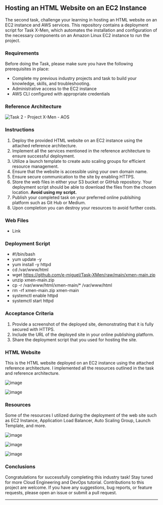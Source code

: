 ## Hosting an HTML Website on an EC2 Instance

The second task, challenge your learning in hosting an HTML website on an EC2 instance and AWS services. This repository contains a deployment script for Task X-Men, which automates the installation and configuration of the necessary components on an Amazon Linux EC2 instance to run the project.

### Requirements

Before doing the Task, please make sure you have the following prerequisites in place:

- Complete my previous industry projects and task to build your knowledge, skills, and troubleshooting.
- Administrative access to the EC2 instance
- AWS CLI configured with appropriate credentials

### Reference Architecture

![Task 2 - Project X-Men - AOS](https://github.com/e-miguel/Task-XMen/assets/134418850/3e573390-6cc1-461f-8f30-6a32a058729f)

### Instructions

1. Deploy the provided HTML website on an EC2 instance using the attached reference architecture.
2. Implement all the services mentioned in the reference architecture to ensure successful deployment.
3. Utilize a launch template to create auto scaling groups for efficient resource management.
4. Ensure that the website is accessible using your own domain name.
5. Ensure secure communication to the site by enabling HTTPS.
6. Store the web files in either your S3 bucket or GitHub repository. Your deployment script should be able to download the files from the chosen location. **Avoid using my script.**
7. Publish your completed task on your preferred online publsihing platform such as Git Hub or Medium.
8. Upon completion you can destroy your resources to avoid further costs.

### Web Files

- Link 

### Deployment Script

- #!/bin/bash
- yum update -y
- yum install -y httpd
- cd /var/www/html
- wget https://github.com/e-miguel/Task-XMen/raw/main/xmen-main.zip
- unzip xmen-main.zip
- cp -r /var/www/html/xmen-main/* /var/www/html
- rm -rf xmen-main.zip xmen-main
- systemctl enable httpd
- systemctl start httpd

### Acceptance Criteria

1. Provide a screenshot of the deployed site, demonstrating that it is fully secured with HTTPS.
2. Include the URL of the deployed site in your online publishing platform.
3. Share the deployment script that you used for hosting the site.

### HTML Website

This is the HTML website deployed on an EC2 instance using the attached reference architecture. I implemented all the resources outlined in the task and reference architecture.

![image](https://github.com/e-miguel/Task-XMen/assets/134418850/3e72a9d3-959b-4cba-8681-82ed8a1823fe)

![image](https://github.com/e-miguel/Task-XMen/assets/134418850/7895a728-2192-4cc2-b884-13fb9e43053d)

### Resources

Some of the resources I utilized during the deployment of the web site such as EC2 Instance, Application Load Balancer, Auto Scaling Group, Launch Template, and more.

![image](https://github.com/e-miguel/Task-XMen/assets/134418850/f08de90b-291b-4855-849d-d775219703a6)

![image](https://github.com/e-miguel/Task-XMen/assets/134418850/def43c36-ce4e-4ff9-bf6d-b01d27459c07)

![image](https://github.com/e-miguel/Task-XMen/assets/134418850/cdce5f5c-fd64-4c3d-9740-64e989c25c57)

### Conclusions

Congratulations for successfully completing this industry task! Stay tuned for more Cloud Engineering and DevOps tutorial. Contributions to this project are welcome. If you have any suggestions, bug reports, or feature requests, please open an issue or submit a pull request.

---
